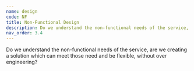 ```yaml
---
name: design
code: NF
title: Non-Functional Design 
description: Do we understand the non-functional needs of the service, are we creating a solution which can meet those need and be flexible, without over engineering? 
nav_order: 3.4
---
```

Do we understand the non-functional needs of the service, are we creating a solution which can meet those need and be flexible, without over engineering? 